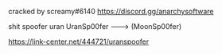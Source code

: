 cracked by screamy#6140
https://discord.gg/anarchysoftware


shit spoofer uran  UranSp00fer ---> (MoonSp00fer)


https://link-center.net/444721/uranspoofer
